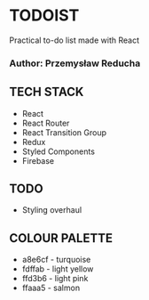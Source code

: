 # TODOIST

Practical to-do list made with React

### Author: Przemysław Reducha

## TECH STACK

-   React
-   React Router
-   React Transition Group
-   Redux
-   Styled Components
-   Firebase

## TODO

-   Styling overhaul

## COLOUR PALETTE

-   a8e6cf - turquoise
-   fdffab - light yellow
-   ffd3b6 - light pink
-   ffaaa5 - salmon
